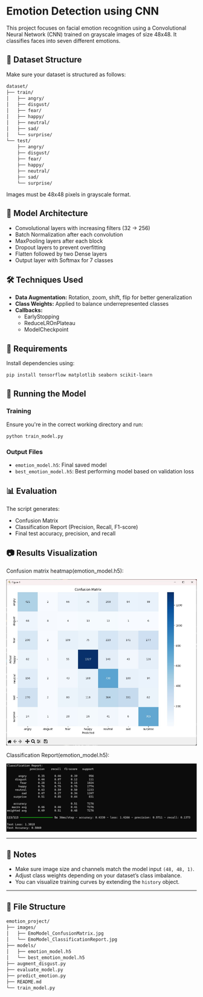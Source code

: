 # Emotion Detection using CNN

This project focuses on facial emotion recognition using a Convolutional Neural Network (CNN) trained on grayscale images of size 48x48. It classifies faces into seven different emotions.

## 📁 Dataset Structure

Make sure your dataset is structured as follows:

```
dataset/
├── train/
│   ├── angry/
│   ├── disgust/
│   ├── fear/
│   ├── happy/
│   ├── neutral/
│   ├── sad/
│   └── surprise/
└── test/
    ├── angry/
    ├── disgust/
    ├── fear/
    ├── happy/
    ├── neutral/
    ├── sad/
    └── surprise/
```

Images must be 48x48 pixels in grayscale format.

## 🧠 Model Architecture

- Convolutional layers with increasing filters (32 → 256)
- Batch Normalization after each convolution
- MaxPooling layers after each block
- Dropout layers to prevent overfitting
- Flatten followed by two Dense layers
- Output layer with Softmax for 7 classes

## 🛠️ Techniques Used

- **Data Augmentation:** Rotation, zoom, shift, flip for better generalization
- **Class Weights:** Applied to balance underrepresented classes
- **Callbacks:**
  - EarlyStopping
  - ReduceLROnPlateau
  - ModelCheckpoint

## 🔧 Requirements

Install dependencies using:

```bash
pip install tensorflow matplotlib seaborn scikit-learn
```

## 🚀 Running the Model

### Training

Ensure you're in the correct working directory and run:

```bash
python train_model.py
```

### Output Files

- `emotion_model.h5`: Final saved model
- `best_emotion_model.h5`: Best performing model based on validation loss

## 📊 Evaluation

The script generates:

- Confusion Matrix
- Classification Report (Precision, Recall, F1-score)
- Final test accuracy, precision, and recall

## 📷 Results Visualization

Confusion matrix heatmap(emotion_model.h5):

![Confusion Matrix](images/EmoModel_ConfusionMatrix.jpg)

Classification Report(emotion_model.h5):

![Classification Report](images/EmoModel_ClassificationReport.jpg)

---

## 📌 Notes

- Make sure image size and channels match the model input `(48, 48, 1)`.
- Adjust class weights depending on your dataset’s class imbalance.
- You can visualize training curves by extending the `history` object.

---

## 📁 File Structure

```
emotion_project/
├── images/
│   ├── EmoModel_ConfusionMatrix.jpg
│   └── EmoModel_ClassificationReport.jpg
├── models/
│   ├── emotion_model.h5
│   └── best_emotion_model.h5
├── augment_disgust.py
├── evaluate_model.py
├── predict_emotion.py
├── README.md
└── train_model.py
```